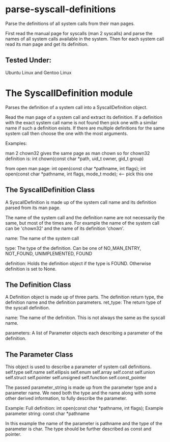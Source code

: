 parse-syscall-definitions
=========================
Parse the definitions of all system calls from their man pages.

First read the manual page for syscalls (man 2 syscalls) and parse the names
of all system calls available in the system. Then for each system call read
its man page and get its definition.

Tested Under:
-------------
Ubuntu Linux and Gentoo Linux


The SyscallDefinition module
============================
Parses the definition of a system call into a SyscallDefinition object.

Read the man page of a system call and extract its definition. If a definition
with the exact system call name is not found then pick one with a similar name
if such a definition exists. If there are multiple definitions for the same
system call then choose the one with the most arguments.

Examples:

man 2 chown32 gives the same page as man chown so for chown32 definition is:
  int chown(const char *path, uid_t owner, gid_t group)

from open man page:
  int open(const char *pathname, int flags);
  int open(const char *pathname, int flags, mode_t mode); <-- pick this one



The SyscallDefinition Class
---------------------------
<Purpose>
  A SyscallDefinition is made up of the system call name and its definition 
  parsed from its man page.

  The name of the system call and the definition name are not necessarily the
  same, but most of the times are. For example the name of the system call can
  be 'chown32' and the name of its definition 'chown'.

<Attributes>
  name:
    The name of the system call
  
  type:
    The type of the definition. Can be one of NO_MAN_ENTRY, NOT_FOUND, 
    UNIMPLEMENTED, FOUND
  
  definition:
    Holds the definition object if the type is FOUND. Otherwise definition is 
    set to None.


The Definition Class
--------------------
<Purpose>
  A Definition object is made up of three parts. The definition return type,
  the definition name and the definition parameters.
<Attributes>
  ret_type:
    The return type of the syscall definition.

  name:
    The name of the definition. This is not always the same as the syscall 
    name.

  parameters:
    A list of Parameter objects each describing a parameter of the definition.



The Parameter Class
-------------------
<Purpose>
  This object is used to describe a parameter of system call definitions.

<Attributes>
  self.type
  self.name
  self.ellipsis
  self.enum
  self.array
  self.const
  self.union
  self.struct
  self.pointer
  self.unsigned
  self.function
  self.const_pointer

The passed parameter_string is made up from the parameter type and a
parameter name. We need both the type and the name along with some other
derived information, to fully describe the parameter. 

Example:
Full definition: int open(const char *pathname, int flags);
Example parameter string: const char *pathname

In this example the name of the parameter is pathname and the type of the
parameter is char. The type should be further described as const and
pointer.